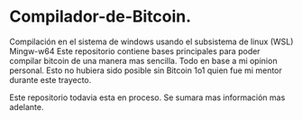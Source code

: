 # Compilador-de-Bitcoin.
Compilación en el sistema de windows usando el subsistema de linux (WSL) Mingw-w64
Este repositorio contiene bases principales para poder compilar bitcoin de una manera mas sencilla. Todo en base a mi opinion personal. 
Esto no hubiera sido posible sin Bitcoin 1o1 quien fue mi mentor durante este trayecto.

Este repositorio todavia esta en proceso. Se sumara mas información mas adelante.
